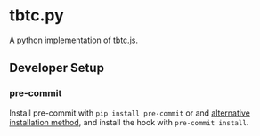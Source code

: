 # tbtc.py

A python implementation of [tbtc.js](https://github.com/keep-network/tbtc.js).


## Developer Setup

### pre-commit

Install pre-commit with `pip install pre-commit` or and [alternative installation method](https://pre-commit.com/#installation),
and install the hook with `pre-commit install`.